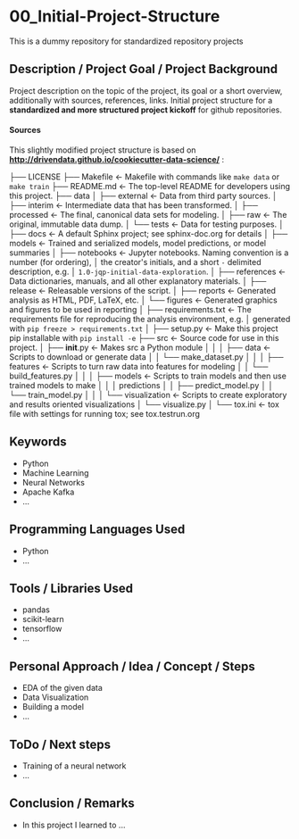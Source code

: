# 00_Initial-Project-Structure
This is a dummy repository for standardized repository projects

## Description / Project Goal / Project Background

Project description on the topic of the project, its goal or a short overview, additionally with sources, references, links.
Initial project structure for a **standardized and more structured project kickoff** for github repositories. 

#### Sources

This slightly modified project structure is based on **http://drivendata.github.io/cookiecutter-data-science/** : 

├── LICENSE
├── Makefile           <- Makefile with commands like `make data` or `make train`
├── README.md          <- The top-level README for developers using this project.
├── data
│   ├── external       <- Data from third party sources.
│   ├── interim        <- Intermediate data that has been transformed.
│   ├── processed      <- The final, canonical data sets for modeling.
│   ├── raw            <- The original, immutable data dump.
│   └── tests          <- Data for testing purposes.
│
├── docs               <- A default Sphinx project; see sphinx-doc.org for details
│
├── models             <- Trained and serialized models, model predictions, or model summaries
│
├── notebooks          <- Jupyter notebooks. Naming convention is a number (for ordering),
│                         the creator's initials, and a short `-` delimited description, e.g.
│                         `1.0-jqp-initial-data-exploration`.
│
├── references         <- Data dictionaries, manuals, and all other explanatory materials.
│
├── release            <- Releasable versions of the script.
│
├── reports            <- Generated analysis as HTML, PDF, LaTeX, etc.
│   └── figures        <- Generated graphics and figures to be used in reporting
│
├── requirements.txt   <- The requirements file for reproducing the analysis environment, e.g.
│                         generated with `pip freeze > requirements.txt`
│
├── setup.py           <- Make this project pip installable with `pip install -e`
├── src                <- Source code for use in this project.
│   ├── __init__.py    <- Makes src a Python module
│   │
│   ├── data           <- Scripts to download or generate data
│   │   └── make_dataset.py
│   │
│   ├── features       <- Scripts to turn raw data into features for modeling
│   │   └── build_features.py
│   │
│   ├── models         <- Scripts to train models and then use trained models to make
│   │   │                 predictions
│   │   ├── predict_model.py
│   │   └── train_model.py
│   │
│   └── visualization  <- Scripts to create exploratory and results oriented visualizations
│       └── visualize.py
│
└── tox.ini            <- tox file with settings for running tox; see tox.testrun.org

## Keywords
* Python
* Machine Learning
* Neural Networks
* Apache Kafka
* ...

## Programming Languages Used
* Python
* ...

## Tools / Libraries Used
* pandas
* scikit-learn
* tensorflow
* ...

## Personal  Approach / Idea / Concept / Steps
* EDA of the given data
* Data Visualization
* Building a model
* ...

## ToDo / Next steps
* Training of a neural network
* ...

## Conclusion / Remarks
* In this project I learned to ...
